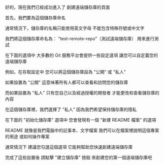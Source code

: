 好的，現在我們已經成功進入了
創建遠端儲存庫的頁面

首先，我們要為這個儲存庫命名

通常情況下，儲存庫的名稱只能使用英文字母
不能包含特殊符號或中文字

我們將這個儲存庫命名為：
"test-remote-repo"（測試遠端儲存庫）
用來進行測試

在下面的選項中
大多數的 Git 服務平台會提供一些設定選項
讓您可以自定義您的遠端儲存庫

例如，在存取設定中
您可以將這個儲存庫設為 "公開" 或 "私人"

如果設置為 "公開"
這意味著所有人都可以查看和訪問您的儲存庫

而如果設置為 "私人"
只有您自己以及經過授權的開發者
才能更改和查看儲存庫的內容

在這個儲存庫裡，我們選擇了 "私人" 
因為我們希望保持儲存庫的隱私

在下面的 "初始化儲存庫" 選項中
您會發現有一個 "新建 README 檔案" 的選項

README 就像是我們電腦中的記事本、文字檔案
我們可以在檔案裡說明這個專案的用途
或如何操作專案

通常情況下
建議您勾選這個選項
它能夠幫助您快速創建遠端儲存庫

完成了這些設置後
請點擊 "建立儲存庫" 按鈕
來創建您的第一個遠端儲存庫吧
